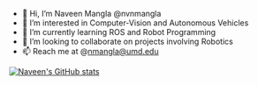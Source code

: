 - 👋 Hi, I’m Naveen Mangla @nvnmangla
- 👀 I’m interested in Computer-Vision and Autonomous Vehicles 
- 🌱 I’m currently learning ROS and Robot Programming
- 💞️ I’m looking to collaborate on projects involving Robotics
- 📫 Reach me at @nmangla@umd.edu


[![Naveen's GitHub stats](https://github-readme-stats.vercel.app/api?username=nvnmangla)](https://github.com/nvnmangla/github-readme-stats)
<!---
nvnmangla/nvnmangla is a ✨ special ✨ repository because its `README.md` (this file) appears on your GitHub profile.
You can click the Preview link to take a look at your changes.
--->
